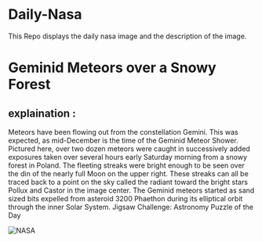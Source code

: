# Daily-Nasa

This Repo displays the daily nasa image and the description of the image.

<!--NASA-->
# Geminid Meteors over a Snowy Forest
## explaination :

Meteors have been flowing out from the constellation Gemini.  This was expected, as mid-December is the time of the Geminid Meteor Shower.  Pictured here, over two dozen meteors were caught in successively added exposures taken over several hours early Saturday morning from a snowy forest in Poland. The fleeting streaks were bright enough to be seen over the din of the nearly full Moon on the upper right. These streaks can all be traced back to a point on the sky called the radiant toward the bright stars Pollux and Castor in the image center. The Geminid meteors started as sand sized bits expelled from asteroid 3200 Phaethon during its elliptical orbit through the inner Solar System.    Jigsaw Challenge: Astronomy Puzzle of the Day

![NASA](https://apod.nasa.gov/apod/image/2412/Geminids_Kurak_960.jpg)
<!--/NASA-->